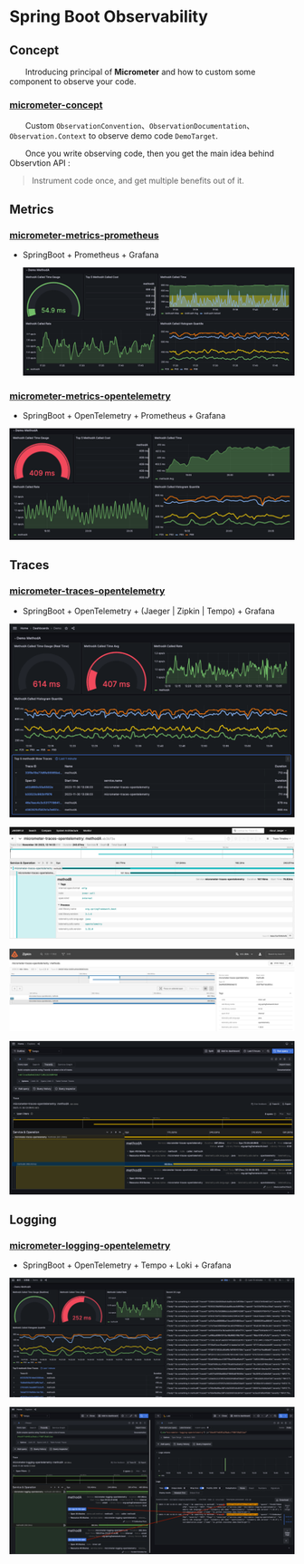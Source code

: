# Spring Boot Observability



## Concept

&emsp;&emsp;Introducing principal of **Micrometer** and how to custom some component to observe your code.

### [micrometer-concept](https://github.com/ReionChan/spring-ecosystem-samples/tree/main/spring-boot-samples/actuator-samples/micrometer-concept)

&emsp;&emsp;Custom `ObservationConvention`、`ObservationDocumentation`、`Observation.Context` to observe demo code `DemoTarget`.

&emsp;&emsp;Once you write observing code, then you get the main idea behind Observtion API :

> Instrument code once, and get multiple benefits out of it.

## Metrics

### [micrometer-metrics-prometheus]([micrometer-metrics-prometheus-grafana](https://github.com/ReionChan/spring-ecosystem-samples/tree/main/spring-boot-samples/actuator-samples/micrometer-metrics-prometheus))

* SpringBoot + Prometheus + Grafana

  ![](https://raw.githubusercontent.com/ReionChan/spring-ecosystem-samples/main/spring-boot-samples/actuator-samples/micrometer-metrics-prometheus/image/demo_methodA_dashboard_app2prometheus.png)

### [micrometer-metrics-opentelemetry](https://github.com/ReionChan/spring-ecosystem-samples/tree/main/spring-boot-samples/actuator-samples/micrometer-metrics-opentelemetry)

* SpringBoot + OpenTelemetry + Prometheus + Grafana

![](https://raw.githubusercontent.com/ReionChan/spring-ecosystem-samples/main/spring-boot-samples/actuator-samples/micrometer-metrics-opentelemetry/image/demo_methodA_dashboard_app2otel.png)

## Traces

### [micrometer-traces-opentelemetry](https://github.com/ReionChan/spring-ecosystem-samples/tree/main/spring-boot-samples/actuator-samples/micrometer-traces-opentelemetry)

* SpringBoot + OpenTelemetry + (Jaeger | Zipkin | Tempo) + Grafana

![](https://raw.githubusercontent.com/ReionChan/spring-ecosystem-samples/main/spring-boot-samples/actuator-samples/micrometer-traces-opentelemetry/image/demo_methodA_dashboard_app2otel_traces.png)

![](https://raw.githubusercontent.com/ReionChan/spring-ecosystem-samples/main/spring-boot-samples/actuator-samples/micrometer-traces-opentelemetry/image/otlp2jaeger_traces.png)

![](https://raw.githubusercontent.com/ReionChan/spring-ecosystem-samples/main/spring-boot-samples/actuator-samples/micrometer-traces-opentelemetry/image/otlp2zipkin_traces.png)

![](https://raw.githubusercontent.com/ReionChan/spring-ecosystem-samples/main/spring-boot-samples/actuator-samples/micrometer-traces-opentelemetry/image/dashboard2tempo_query.png)

## Logging

### [micrometer-logging-opentelemetry](https://github.com/ReionChan/spring-ecosystem-samples/tree/main/spring-boot-samples/actuator-samples/micrometer-logging-opentelemetry)

* SpringBoot + OpenTelemetry + Tempo + Loki + Grafana

![](https://raw.githubusercontent.com/ReionChan/spring-ecosystem-samples/main/spring-boot-samples/actuator-samples/micrometer-logging-opentelemetry/image/demo_methodA_dashboard_app2otel_logging.png)

![](https://raw.githubusercontent.com/ReionChan/spring-ecosystem-samples/main/spring-boot-samples/actuator-samples/micrometer-logging-opentelemetry/image/tempo_traceId2Logs_in_loki.png)
